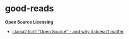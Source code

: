 # good-reads

**Open Source Licensing**
- [Llama2 Isn't "Open Source" - and why it doesn't matter](https://www.alessiofanelli.com/blog/llama2-isnt-open-source)
